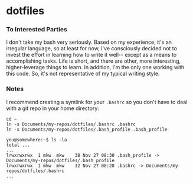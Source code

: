 # dotfiles

### To Interested Parties

I don't take my bash very seriously. Based on my experience, it's an irregular language, so at least for now, I've consciously decided not to invest the effort in learning how to write it well-- except as a means to accomplishing tasks. Life is short, and there are other, more interesting, higher-leverage things to learn. In addition, I'm the only one working with this code. So, it's not representative of my typical writing style.

### Notes

I recommend creating a symlink for your `.bashrc` so you don't have to deal with a git repo in your home directory:

```
cd ~
ln -s Documents/my-repos/dotfiles/.bashrc .bashrc
ln -s Documents/my-repos/dotfiles/.bash_profile .bash_profile
```

```
you@somewhere:~$ ls -la
total ...
...
lrwxrwxrwx  1 mkw  mkw    38 Nov 27 08:30 .bash_profile -> Documents/my-repos/dotfiles/.bash_profile
lrwxrwxrwx  1 mkw  mkw    32 Nov 27 08:28 .bashrc -> Documents/my-repos/dotfiles/.bashrc
...
```
